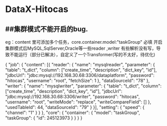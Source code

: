 # DataX-Hitocas

##集群模式不能开启的bug.
---
eg：content 里可添加多个任务，core.container.model:"taskGroup" 必填
开启集群模式后MySQL,SqlServer,Oracle等一些reader ,writer 有些解析没有写，导致不能运行（部分已解决），自定义了一个Transformer(写的不太好，待优化)

{
	"job": {
		"content": [{
			"reader": {
				"name": "mysqlreader",
				"parameter": {
					"table": "t_dict",
					"column": ["create_time", "description", "dict_key", "id"],
					"jdbcUrl": "jdbc:mysql://192.168.30.68:3306/dataplatform",
					"password": "hitocas",
					"username": "root",
					"fetchSize": 1
				},
				"dataSourceId": "78"
			},
			"writer": {
				"name": "mysqlwriter",
				"parameter": {
					"table": "t_dict",
					"column": ["create_time", "description", "dict_key", "id"],
					"jdbcUrl": "jdbc:mysql://192.168.30.68:3306/writer",
					"password": "hitocas",
					"username": "root",
					"writeMode": "replace",
					"writeCompareField": []
				},
				"usedTableId": 44,
				"dataSourceId": "79"
			}
		}],
		"setting": {
			"speed": {
				"channel": "1"
			}
		}
	},
	"core": {
		"container": {
			"model": "taskGroup",
			"taskGroup": {
				"id": 245123973
			}
		}
	}
}
